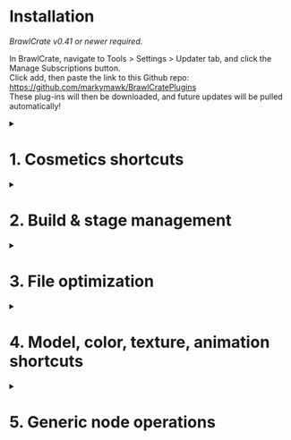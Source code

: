 # Installation
*BrawlCrate v0.41 or newer required.*  

In BrawlCrate, navigate to Tools > Settings > Updater tab, and click the Manage Subscriptions button.  
Click add, then paste the link to this Github repo: https://github.com/markymawk/BrawlCratePlugins  
These plug-ins will then be downloaded, and future updates will be pulled automatically!  

<details>
<summary><h1>1. Cosmetics shortcuts</h1></summary>

## 1.1 Convert PNGs to Battle Portraits

**Usage:** Plugins menu

Bulk export PNG files as InfFace BRRES files, given a starting index value. Supports 3-digit (vBrawl) and 4-digit (50CC) indices.

## 1.2 info.pac Stock Icon Exporter
**Usage:** info.pac > Right-click BRRES Misc Data 30 (or parent ARC)

Export stock textures and StockFace PAT0 animation data to the other files where stock icon data is used: `STGRESULT.pac`, `StockFaceTex.brres`, and `sc_selcharacter.pac`.

## 1.3 Copy MenuRule colors
**Usage:** Right-click a MenMainIcon CLR animation inside a MenuRule arc within menumain or selcharacter2

Copy the selected CLR0 to its matching counterparts (all CLR0s inside MenuRule that end in the same digit). Recommended to be run once each for 0 through 5.

## 1.4 Export MenuRule ARC
**Usage:** Right-click the MenuRule_en ARC within a menumain or selcharacter2 pac

Export the MenuRule ARC between menumain & selcharacter2 files.

## 1.5 Colorsmash-safe Texture Sort
**Usage:** Right-click any "Textures" group, or parent BRRES

Sort textures alphabetically, while keeping colorsmash groups in-tact. Includes auto-save functionality for backups during longer sorts.
  
## 1.6 Import palettes
**Usage:** Right-click any "Palettes" group

Import new palettes from one or more external PLT0 files.

## 1.7 Check UV Wrap Settings
**Usage:** Plugins menu

Check currently opened file for materials that use a texture of a non-power of 2 and whose wrap mode isn't set to Clamp. UWrapMode and VWrapMode are checked separately for width and height, respectively.
</details>

<details>
<summary><h1>2. Build & stage management</h1></summary>

## 2.1 Copy Tracklist Frequencies
**Usage:** Plugins menu

Transfer entire tracklist frequencies across build updates. Select a "source" tracklist folder (typically `Project+/pf/sound/tracklist`) and a "destination" tracklist folder. Song frequency values will be copied from the source to the destination tracklists, based on song name or filename.

## 2.2 Detect Unused BRSTMs (P+)
**Usage:** Plugins menu > File Checking (P+)

Scan a `strm` folder for any BRSTM files that aren't used by tracklist files inside `sound/tracklist/`. Unused files will be listed, with the option to delete them all at once.

## 2.3 Copy StgPosition & STPM Camera to 1:1s
**Usage:** Right-click any StgPosition model, parent Model Data [100] BRRES, STPM node, or STPMEntry node inside a stage pac

Copy stageposition data (blastzones, respawn points) and STPM camera data to all other stage .pac files that contain a given substring. For stage files with multiple StgPosition or STPM nodes, only the top-most one will be overwritten.  
This process is irreversible -- always keep backups!

## 2.4-2.6 Verify ASL, param, & TLST File Data
**Usage:** Plugins menu > File Checking (P+)

All .ASL files, .param files, or TLST files inside their respective folders (or parent `pf` folder) will be checked for valid file locations. Optionally, the contents can be exported to a .txt file, containing various relevant information or error data.

*An individual tracklist can be checked via its right-click > plug-ins menu*

## 2.7 ASL + Param File Navigator
**Usage:** Right-click a param root node, ASL entry node, or any param substage entry.

Open a .param file from its ASL entry, or open the stage .pac or .tlst file associated with a given .param file. Specific substage .pac files can also be opened via right-clicking their child nodes.

## 2.8 TLST Add BRSTMs to Tracklist
**Usage:** Right-click tracklist root node

Generate new tracklist entries from selected BRSTM files based on their filepaths. If the BRSTM files exist outside of a strm folder, a custom prefix can be added to describe the relative path, such as `../../`

## 2.9 TLST Reset Track Frequencies
**Usage:** Right-click tracklist root node

Reset all frequency values of tracklist entries to their default value (40).

## 2.10 TLST Rename & Set Volume in All Tracklists
**Usage:** Right-click any track node that uses a custom BRSTM path

Rename or set volume of all instances of the selected track across every tracklist in the same directory. For quick repeat usage, leave the tracklist directory open in BrawlCrate.
</details>
<details>
<summary><h1> 3. File optimization</h1></summary>

## 3.1 Delete Unused Animation Data
**Usage:** Plugins menu > PAC File Optimization

Check CHR0, VIS0, SRT0, CLR0, and PAT0 animations in the currently opened stage .pac file. Any unused entries will be listed and deleted from the animation. Only recommended for FD, BF, or Palutena-based stages. The result should always be tested in-game, with a backup .pac file saved.

*Alternately can be run per animation, via any individual animation's right-click > plug-ins menu*

## 3.2 Delete Unused Stage Textures
**Usage:** Plugins menu > PAC File Optimization

Check materials and TEX0 nodes in the currently opened stage .pac file. Any materials that are unused by objects, PAT0 animations, or SRT0 animations, along with any textures unused by materials or PAT0 animations, will all be deleted. Any Cull_All materials, unused Normals, and unused Vertex nodes are also listed, but not deleted. **WILL break Hanenbow-based stages**, and may have untested, undesired effects on others (be wary of Star Fox or Shadow Moses-based stages). The result should always be tested in-game, with a backup .pac file saved.

## 3.3 Delete Unused Vertices and Normals
**Usage:** Plugins menu > PAC File Optimization

Delete any Normal or Vertex nodes unused by any objects within models. The result should always be tested in-game, with a backup .pac file saved.

## 3.4 Delete Unused Bones
**Usage:** Plugins menu > PAC File Optimization

Delete any bones unused by objects or collisions. Out of caution, this doesn't affect any models that use non-SingleBind objects (objects bound to multiple bones).

## 3.5 Generate Static BRRES Redirects
**Usage:** Plugins menu > PAC File Optimization

Improve readability of stage .pac files by converting "Static" BRRES nodes (nodes where the only entry is a Static model) to Redirect nodes at the end of the file. The result should always be tested in-game, with a backup .pac file saved.

</details>
<details>
<summary><h1>4. Model, color, texture, animation shortcuts</h1></summary>

## 4.1 Adjust HSV (Set and Rotate Hue, Adjust Saturation, Adjust Brightness)
**Usage:** Right-click a MDL0 Color node, CLR0 animation node, CLR0 material, CLR0 material entry, or Vertex color node

Modify all color entries of the selected item at once. **Set Hue** changes all colors to the same hue (0 to 359 valid). **Rotate Hue** adds a given value to all colors' hue values, rotating them along the color wheel (-180 to 180 valid). **Adjust Saturation** and **Adjust Brightness** change the value of the color's respective saturation or brightness by the entered value (-100 to 100 valid).

## 4.2 MDL0 Copy Fighter Model
**Usage:** Right-click a MDL0 node inside a costume .pac file

Export the selected fighter MDL0 to all identically-named MDL0 nodes in the fighter's directory. Useful for optimizing or iterating on several recolors at once.

## 4.3 MDL0 Import Material Settings
**Usage:** Right-click any MDL0 node

Import materials and shaders from an external .MDL0 file, along with object DrawPass settings. Some materials may need to be re-assigned to objects manually.

## 4.4 MDL0 Set All FogIndex & LightSet
**Usage:** Right-click any MDL0 node with materials

Set all of the model's materials' FogIndex or LightSetIndex values to the entered value (-1 to 20).

## 4.5 PAT0 Set Palettes to Texture Name
**Usage:** Right-click any PAT0, PAT0 texture entry, PAT0 material entry, or AnmTexPat brres group  

Set each frame's palette within a PAT0 entry to match the name of the texture on that frame.

## 4.6 CHR0 Set All Tangents
**Usage:** Right-click any CHR0 or CHR0 entry node

Set all tangents to a given value in a CHR0 animation, or for a specific bone within.

## 4.7 Set All Game & Watch Colors
**Usage:** Right-click a CLR0 animation inside FitGameWatch00.pac, or the corresponding ColorRegister0 entry

Replace all matching ColorRegister0 entries with the selected color sequence inside the FitGamewatch00 file. Must be ran separately for fill and border entries.

## 4.8 Locate Texture Usage
**Usage:** Right-click a TEX0 node inside a stage .pac file

List all models, materials, objects, and PAT animations using the selected texture.

## 4.9 Rename TEX0 & Preserve References
**Usage:** Right-click a TEX0 node within any BRRES

Rename the selected texture and any material references and PAT0 entries where the texture is used. If the selected TEX0 is renamed over an already-existing TEX0, then the selected TEX0 will be deleted, and all references to the selected texture will instead direct to the new texture.
For TEX0s within a MiscData or ModelData, only that BRRES will be affected. For TEX0s within a TextureData, references within the whole file will be checked.

## 4.10 Increment TEX0 Names
**Usage**: Right-click a TEX0 whose name ends in a digit

Rename the selected texture, along with a given number of TEX0 nodes above it, by automatically incrementing a numbered suffix by 1. Helpful for adding cosmetics in the middle of a set.

## 4.11 Locate SCN0 LightSet/Fog Usage
**Usage:** Right-click a LightSet or Fog node

List all materials to which the selected LightSet index or Fog index is assigned.

## 4.12 Trim CHR Animation
**Usage: ** Right-click a CHR0 animation or CHR0 entry node

Set a new start and end frame for the selected CHR0 animation, trimming it to the set length
</details>
<details>
<summary><h1>5. Generic node operations</h1></summary>

## 5.1 Output Nodes to Text
**Usage:** Plugins menu

Output a .txt file containing info of the selected node and all child nodes, including name, MD5 checksum, node size, and specialized info for certain node types. Ideal for comparing files or as a form of version control.

## 5.2 MD5 of Selected Node
**Usage:** Plugins menu

Display a message with the MD5 checksum of the selected node, for quick checks or comparisons.
